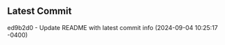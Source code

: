 
## Latest Commit
ed9b2d0 - Update README with latest commit info (2024-09-04 10:25:17 -0400) <Yunxi-Zhou>
